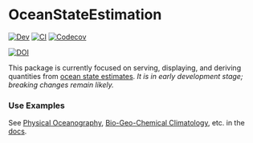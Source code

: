 # OceanStateEstimation

[![Dev](https://img.shields.io/badge/docs-dev-blue.svg)](https://gaelforget.github.io/OceanStateEstimation.jl/dev)
[![CI](https://github.com/gaelforget/OceanStateEstimation.jl/actions/workflows/ci.yml/badge.svg)](https://github.com/gaelforget/OceanStateEstimation.jl/actions/workflows/ci.yml)
[![Codecov](https://codecov.io/gh/gaelforget/OceanStateEstimation.jl/branch/master/graph/badge.svg)](https://codecov.io/gh/gaelforget/OceanStateEstimation.jl)

[![DOI](https://zenodo.org/badge/260376633.svg)](https://zenodo.org/badge/latestdoi/260376633)

This package is currently focused on serving, displaying, and deriving quantities from [ocean state estimates](http://dx.doi.org/10.5194/gmd-8-3071-2015). _It is in early development stage; breaking changes remain likely._

### Use Examples

See [Physical Oceanography](https://gaelforget.github.io/OceanStateEstimation.jl/dev/examples/#Physical-Oceanography), [Bio-Geo-Chemical Climatology](https://gaelforget.github.io/OceanStateEstimation.jl/dev/examples/#Bio-Geo-Chemical-Climatology), etc. in the [docs](https://gaelforget.github.io/OceanStateEstimation.jl/dev).

